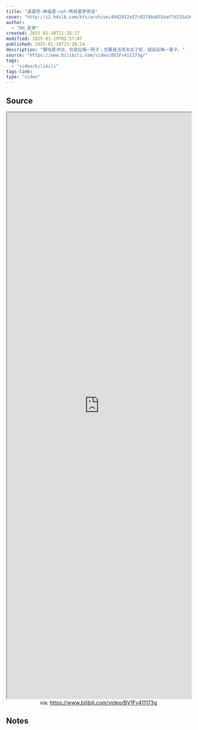 ```yaml
---
title: "滚蛋吧-肿瘤君-cut~熊顿夏梦夜话"
cover: "http://i2.hdslb.com/bfs/archive/49d2912e57c83790a655eaf7d135a30657f62c62.jpg@189w_107h.webp"
author:
  - "RH_若寒"
created: 2025-01-18T11:28:17
modified: 2025-01-19T02:57:07
published: 2025-01-18T23:28:14
description: "哪怕是冲动，也就后悔一阵子；但要是活得太怂了呢，就会后悔一辈子。"
source: "https://www.bilibili.com/video/BV1Fv411173g/"
tags:
  - "video/bilibili"
tags-link:
type: "video"
---
```


## Source

<iframe src='https://player.bilibili.com/player.html?isOutside=true&bvid=BV1Fv411173g&p=1&autoplay=false' style='height:40vh;width:100%' class='iframe-radius' allow='fullscreen'></iframe>
<center>via: <a href='https://www.bilibili.com/video/BV1Fv411173g' target='_blank' class='external-link'>https://www.bilibili.com/video/BV1Fv411173g</a></center>

## Notes
